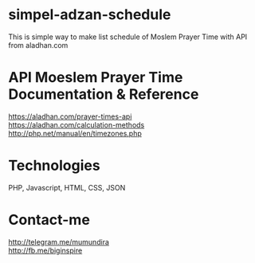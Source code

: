 # simpel-adzan-schedule
This is simple way to make list schedule of  Moslem Prayer Time with API from aladhan.com

# API Moeslem Prayer Time Documentation & Reference
https://aladhan.com/prayer-times-api <br>
https://aladhan.com/calculation-methods <br>
http://php.net/manual/en/timezones.php <br>

# Technologies
PHP, Javascript, HTML, CSS, JSON

# Contact-me
http://telegram.me/mumundira <br>
http://fb.me/biginspire <br>


